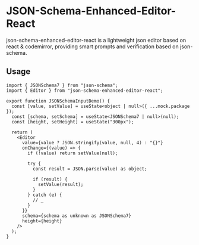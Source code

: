 # JSON-Schema-Enhanced-Editor-React

json-schema-enhanced-editor-react is a lightweight json editor based on react & codemirror, providing smart prompts and verification based on json-schema.

## Usage

```tsx
import { JSONSchema7 } from "json-schema";
import { Editor } from "json-schema-enhanced-editor-react";

export function JSONSchemaInputDemo() {
  const [value, setValue] = useState<object | null>({ ...mock.package });
  const [schema, setSchema] = useState<JSONSchema7 | null>(null);
  const [height, setHeight] = useState("300px");

  return (
    <Editor 
      value={value ? JSON.stringify(value, null, 4) : "{}"}
      onChange={(value) => {
        if (!value) return setValue(null);

        try {
          const result = JSON.parse(value) as object;

          if (result) {
            setValue(result);
          }
        } catch (e) {
          // _
        }
      }}
      schema={schema as unknown as JSONSchema7}
      height={height}
    />
  );
}
```